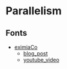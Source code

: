 # Parallelism

## Fonts
* [eximiaCo](https://eximia.co/)
  * [blog_post](https://eximia.co/lets-have-fun-with-prime-numbers-threads-thread-pool-tpl-and-cuda/#The_starting_point)
  * [youtube_video](https://www.youtube.com/watch?v=6qQ7dBv63M8)
